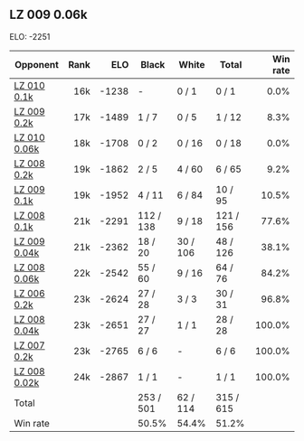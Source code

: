 ## LZ 009 0.06k ##

ELO: -2251

Opponent | Rank | ELO | Black | White | Total | Win rate
---------|-----:|----:|-------|-------|-------|-------:
[LZ 010 0.1k](LZ%20010%200.1k.md) | 16k | -1238 | - | 0 / 1 | 0 / 1 | 0.0%
[LZ 009 0.2k](LZ%20009%200.2k.md) | 17k | -1489 | 1 / 7 | 0 / 5 | 1 / 12 | 8.3%
[LZ 010 0.06k](LZ%20010%200.06k.md) | 18k | -1708 | 0 / 2 | 0 / 16 | 0 / 18 | 0.0%
[LZ 008 0.2k](LZ%20008%200.2k.md) | 19k | -1862 | 2 / 5 | 4 / 60 | 6 / 65 | 9.2%
[LZ 009 0.1k](LZ%20009%200.1k.md) | 19k | -1952 | 4 / 11 | 6 / 84 | 10 / 95 | 10.5%
[LZ 008 0.1k](LZ%20008%200.1k.md) | 21k | -2291 | 112 / 138 | 9 / 18 | 121 / 156 | 77.6%
[LZ 009 0.04k](LZ%20009%200.04k.md) | 21k | -2362 | 18 / 20 | 30 / 106 | 48 / 126 | 38.1%
[LZ 008 0.06k](LZ%20008%200.06k.md) | 22k | -2542 | 55 / 60 | 9 / 16 | 64 / 76 | 84.2%
[LZ 006 0.2k](LZ%20006%200.2k.md) | 23k | -2624 | 27 / 28 | 3 / 3 | 30 / 31 | 96.8%
[LZ 008 0.04k](LZ%20008%200.04k.md) | 23k | -2651 | 27 / 27 | 1 / 1 | 28 / 28 | 100.0%
[LZ 007 0.2k](LZ%20007%200.2k.md) | 23k | -2765 | 6 / 6 | - | 6 / 6 | 100.0%
[LZ 008 0.02k](LZ%20008%200.02k.md) | 24k | -2867 | 1 / 1 | - | 1 / 1 | 100.0%
Total | | | 253 / 501 | 62 / 114 | 315 / 615 | 
Win rate| | | 50.5% | 54.4% | 51.2% | 

